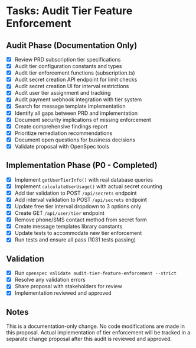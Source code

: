 # Tasks: Audit Tier Feature Enforcement

## Audit Phase (Documentation Only)

- [x] Review PRD subscription tier specifications
- [x] Audit tier configuration constants and types
- [x] Audit tier enforcement functions (subscription.ts)
- [x] Audit secret creation API endpoint for limit checks
- [x] Audit secret creation UI for interval restrictions
- [x] Audit user tier assignment and tracking
- [x] Audit payment webhook integration with tier system
- [x] Search for message template implementation
- [x] Identify all gaps between PRD and implementation
- [x] Document security implications of missing enforcement
- [x] Create comprehensive findings report
- [x] Prioritize remediation recommendations
- [x] Document open questions for business decisions
- [x] Validate proposal with OpenSpec tools

## Implementation Phase (P0 - Completed)

- [x] Implement `getUserTierInfo()` with real database queries
- [x] Implement `calculateUserUsage()` with actual secret counting  
- [x] Add tier validation to POST `/api/secrets` endpoint
- [x] Add interval validation to POST `/api/secrets` endpoint
- [x] Update free tier interval dropdown to 3 options only
- [x] Create GET `/api/user/tier` endpoint
- [x] Remove phone/SMS contact method from secret form
- [x] Create message templates library constants
- [x] Update tests to accommodate new tier enforcement
- [x] Run tests and ensure all pass (1031 tests passing)

## Validation

- [x] Run `openspec validate audit-tier-feature-enforcement --strict`
- [x] Resolve any validation errors
- [x] Share proposal with stakeholders for review
- [x] Implementation reviewed and approved

## Notes

This is a documentation-only change. No code modifications are made in this proposal.
Actual implementation of tier enforcement will be tracked in a separate change proposal after this audit is reviewed and approved.
